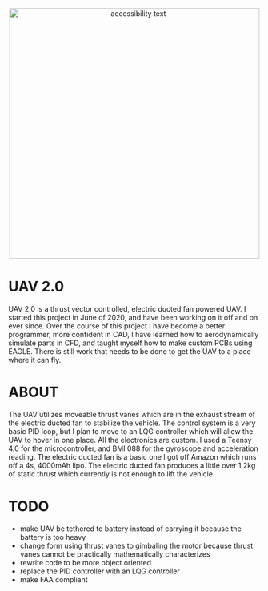 <div align="center">
    <img align="center" src="images/UAV2.JPG" height="500px" alt="accessibility text">
</div>

# UAV 2.0
UAV 2.0 is a thrust vector controlled, electric ducted fan powered UAV. I started this project in June of 2020, and have been working on it off and on ever since. Over the course of this project I have become a better programmer, more confident in CAD, I have learned how to aerodynamically simulate parts in CFD, and taught myself how to make custom PCBs using EAGLE. There is still work that needs to be done to get the UAV to a place where it can fly. 


# ABOUT
The UAV utilizes moveable thrust vanes which are in the exhaust stream of the electric ducted fan to stabilize the vehicle. The control system is a very basic PID loop, but I plan to move to an LQG controller which will allow the UAV to hover in one place. All the electronics are custom. I used a Teensy 4.0 for the microcontroller, and BMI 088 for the gyroscope and acceleration reading. The electric ducted fan is a basic one I got off Amazon which runs off a 4s, 4000mAh lipo. The electric ducted fan produces a little over 1.2kg of static thrust which currently is not enough to lift the vehicle.



# TODO
 * make UAV be tethered to battery instead of carrying it because the battery is too heavy
 * change form using thrust vanes to gimbaling the motor because thrust vanes cannot be practically mathematically characterizes
 * rewrite code to be more object oriented
 * replace the PID controller with an LQG controller
 * make FAA compliant
